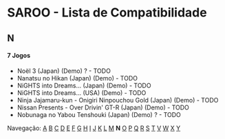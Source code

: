 # SAROO - Lista de Compatibilidade

## N

#### 7 Jogos

- Noël 3 (Japan) (Demo) ? - TODO
- Nanatsu no Hikan (Japan) (Demo) - TODO
- NiGHTS into Dreams... (Japan) (Demo) - TODO
- NiGHTS into Dreams... (USA) (Demo) - TODO
- Ninja Jajamaru-kun - Onigiri Ninpouchou Gold (Japan) (Demo) - TODO
- Nissan Presents - Over Drivin' GT-R (Japan) (Demo) - TODO
- Nobunaga no Yabou Tenshouki (Japan) (Demo) ? - TODO

Navegação:
[A](./A.md) [B](./B.md) [C](./C.md) [D](./D.md) [E](./E.md) [F](./F.md) [G](./G.md) [H](./H.md) [I](./I.md) [J](./J.md) [K](./K.md) [L](./L.md) [M](./M.md) **N** [O](./O.md) [P](./P.md) [Q](./Q.md) [R](./R.md) [S](./S.md) [T](./T.md) [V](./V.md) [W](./W.md) [X](./X.md) [Y](./Y.md)
